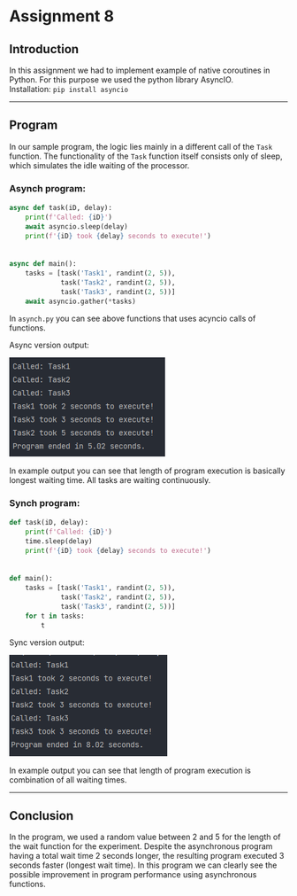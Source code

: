 # Assignment 8

## Introduction

In this assignment we had to implement example of native coroutines in Python.
For this purpose we used the python library AsyncIO.
<br>
Installation:
```pip install asyncio```

---

## Program
In our sample program, the logic lies mainly in a different call of the
``Task`` function. The functionality of the ``Task`` 
function itself consists only of sleep, which simulates the idle
waiting of the processor. 

### Asynch program: 
```python
async def task(iD, delay):
    print(f'Called: {iD}')
    await asyncio.sleep(delay)
    print(f'{iD} took {delay} seconds to execute!')


async def main():
    tasks = [task('Task1', randint(2, 5)),
             task('Task2', randint(2, 5)),
             task('Task3', randint(2, 5))]
    await asyncio.gather(*tasks)
```

In ```asynch.py``` you can see above functions that uses acyncio calls of functions.

Async version output:

<img src="/img/asynch.png">

In example output you can see that length of program execution is basically 
longest waiting time. All tasks are waiting continuously.

### Synch program: 
```python
def task(iD, delay):
    print(f'Called: {iD}')
    time.sleep(delay)
    print(f'{iD} took {delay} seconds to execute!')


def main():
    tasks = [task('Task1', randint(2, 5)),
             task('Task2', randint(2, 5)),
             task('Task3', randint(2, 5))]
    for t in tasks:
        t
```

Sync version output:

<img src="/img/synch.png">

In example output you can see that length of program execution is combination
of all waiting times.

---

## Conclusion
In the program, we used a random value between 2 and 5 for the length of the wait function for the experiment. Despite the asynchronous program having a total wait time 2 seconds longer, the resulting program executed 3 seconds faster (longest wait time).
In this program we can clearly see the possible improvement in program performance using asynchronous functions.
